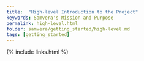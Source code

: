 ```yaml
---
title:  "High-level Introduction to the Project"
keywords: Samvera's Mission and Purpose
permalink: high-level.html
folder: samvera/getting_started/high-level.md
tags: [getting_started]
---
```


{% include links.html %}
